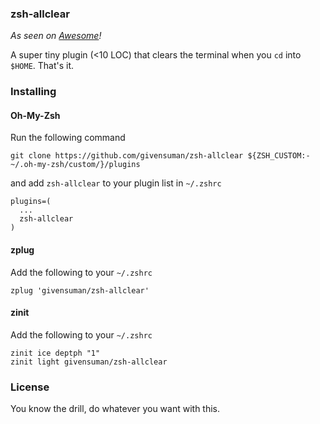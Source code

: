 ### zsh-allclear

_As seen on [Awesome](https://github.com/unixorn/awesome-zsh-plugins)!_

A super tiny plugin (<10 LOC) that clears the terminal when you `cd` into `$HOME`. That's it.

### Installing

#### Oh-My-Zsh

Run the following command

```shell
git clone https://github.com/givensuman/zsh-allclear ${ZSH_CUSTOM:-~/.oh-my-zsh/custom/}/plugins
```

and add `zsh-allclear` to your plugin list in `~/.zshrc`

```
plugins=(
  ...
  zsh-allclear
)
```

#### zplug

Add the following to your `~/.zshrc`

```shell
zplug 'givensuman/zsh-allclear'
```

#### zinit

Add the following to your `~/.zshrc`

```shell
zinit ice deptph "1"
zinit light givensuman/zsh-allclear
```

### License

You know the drill, do whatever you want with this.
